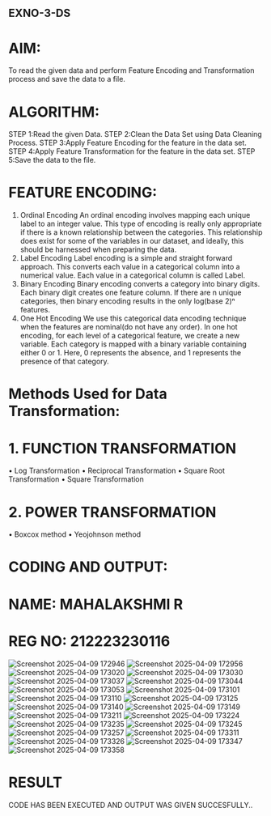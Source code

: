## EXNO-3-DS

# AIM:
To read the given data and perform Feature Encoding and Transformation process and save the data to a file.

# ALGORITHM:
STEP 1:Read the given Data.
STEP 2:Clean the Data Set using Data Cleaning Process.
STEP 3:Apply Feature Encoding for the feature in the data set.
STEP 4:Apply Feature Transformation for the feature in the data set.
STEP 5:Save the data to the file.

# FEATURE ENCODING:
1. Ordinal Encoding
An ordinal encoding involves mapping each unique label to an integer value. This type of encoding is really only appropriate if there is a known relationship between the categories. This relationship does exist for some of the variables in our dataset, and ideally, this should be harnessed when preparing the data.
2. Label Encoding
Label encoding is a simple and straight forward approach. This converts each value in a categorical column into a numerical value. Each value in a categorical column is called Label.
3. Binary Encoding
Binary encoding converts a category into binary digits. Each binary digit creates one feature column. If there are n unique categories, then binary encoding results in the only log(base 2)ⁿ features.
4. One Hot Encoding
We use this categorical data encoding technique when the features are nominal(do not have any order). In one hot encoding, for each level of a categorical feature, we create a new variable. Each category is mapped with a binary variable containing either 0 or 1. Here, 0 represents the absence, and 1 represents the presence of that category.

# Methods Used for Data Transformation:
  # 1. FUNCTION TRANSFORMATION
• Log Transformation
• Reciprocal Transformation
• Square Root Transformation
• Square Transformation
  # 2. POWER TRANSFORMATION
• Boxcox method
• Yeojohnson method

# CODING AND OUTPUT:

# NAME: MAHALAKSHMI R
# REG NO: 212223230116
![Screenshot 2025-04-09 172946](https://github.com/user-attachments/assets/83b55179-8ca8-4083-9997-600ee820f49b)
![Screenshot 2025-04-09 172956](https://github.com/user-attachments/assets/d0a54c11-1ae0-4f3d-99ed-c5ff7ea43638)
![Screenshot 2025-04-09 173020](https://github.com/user-attachments/assets/39281cb9-9a6c-49bd-8f7b-953bbef4971a)
![Screenshot 2025-04-09 173030](https://github.com/user-attachments/assets/e3242c56-27c1-4551-9af6-719056af9732)
![Screenshot 2025-04-09 173037](https://github.com/user-attachments/assets/07fc0574-94c2-4d91-895b-afe262d4e403)
![Screenshot 2025-04-09 173044](https://github.com/user-attachments/assets/7cf1ba69-965f-4cba-94ad-e6616b1778a7)
![Screenshot 2025-04-09 173053](https://github.com/user-attachments/assets/b6d8e150-60e6-457c-ab3c-d63fd3833606)
![Screenshot 2025-04-09 173101](https://github.com/user-attachments/assets/7f45b0b4-2b36-406c-a848-734bcc4d1439)
![Screenshot 2025-04-09 173110](https://github.com/user-attachments/assets/ad648590-e5a6-4671-8b45-bedfd23872d0)
![Screenshot 2025-04-09 173125](https://github.com/user-attachments/assets/8460a68c-d256-40af-b0f3-077bfa53cf3d)
![Screenshot 2025-04-09 173140](https://github.com/user-attachments/assets/e3b9160e-4632-451a-ab03-7278b08c2728)
![Screenshot 2025-04-09 173149](https://github.com/user-attachments/assets/c74f122a-cc8c-49ae-97c5-3127011e9da8)
![Screenshot 2025-04-09 173211](https://github.com/user-attachments/assets/3e60b257-308e-4380-a8e4-2a5dc63a5a31)
![Screenshot 2025-04-09 173224](https://github.com/user-attachments/assets/ee80df50-fbf1-4aa3-83e4-eee5449d64fc)
![Screenshot 2025-04-09 173235](https://github.com/user-attachments/assets/6144b3bf-3611-4175-857f-239e39e96c4f)
![Screenshot 2025-04-09 173245](https://github.com/user-attachments/assets/4910c003-ffd6-4503-a2e6-2c2877c44c5f)
![Screenshot 2025-04-09 173257](https://github.com/user-attachments/assets/4cb9e67b-d0f7-4cc9-aab2-cee872985452)
![Screenshot 2025-04-09 173311](https://github.com/user-attachments/assets/6c8da8dc-0ae7-4f7d-ae6e-17df2f1873ca)
![Screenshot 2025-04-09 173326](https://github.com/user-attachments/assets/26a46027-f70b-4013-a3a6-805dcd61d554)
![Screenshot 2025-04-09 173347](https://github.com/user-attachments/assets/fee21f91-90e9-4a26-b6cc-08c8ec0b3718)
![Screenshot 2025-04-09 173358](https://github.com/user-attachments/assets/55484a2a-2227-49f3-b448-8ac3d72cb202)

# RESULT
  CODE HAS BEEN EXECUTED AND OUTPUT WAS GIVEN SUCCESFULLY..

       
